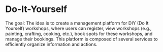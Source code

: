 # Do-It-Yourself
The goal: The idea is to create a management platform for DIY (Do It Yourself) workshops, where users can register, view workshops (e.g., painting, crafting, cooking, etc.), book spots for these workshops, and manage their bookings. This platform is composed of several services to efficiently organize information and actions.
